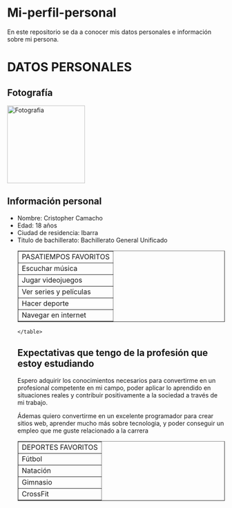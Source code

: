 # Mi-perfil-personal
En este repositorio se da a conocer mis datos personales e información sobre mi persona.
<!DOCTYPE html>
<html>
  <head>
    <meta charset="utf-8">
    <title>Mi perfil personal</title>
  </head>
  <body> 
    <h1>DATOS PERSONALES</h1>
    <h2>Fotografía</h2>

 <img width="180px" alt="Fotografia" src="img/fotografia.jpg" />
    <h2>Información personal</h2>
    <ul>
      <li>Nombre: Cristopher Camacho</li>
      <li>Edad: 18 años</li>
      <li>Ciudad de residencia: Ibarra</li>
      <li>Titulo de bachillerato: Bachillerato General Unificado</li>
      <img 
    </ul>


<table border="1"
<ul></ul>
        <tr>
            <td>PASATIEMPOS FAVORITOS</td>  
        </tr> 
        <tr>
            <td>Escuchar música</td>
        </tr>
        <tr>
            <td>Jugar videojuegos</td>
        </tr>
        <tr>
            <td>Ver series y películas</td>
        </tr>   
        <tr>
            <td>Hacer deporte</td> 
        </tr> 
        <tr>
            <td>Navegar en internet</td>  
        </tr> 
        </ul>

<table border="1">
        <tr>
            <td>DEPORTES FAVORITOS</td>  
        </tr> 
        <tr>
            <td>Fútbol</td>
        </tr>
        <tr>
            <td>Natación</td>
        </tr>
        <tr>
            <td>Gimnasio</td>
        </tr>   
        <tr>
            <td>CrossFit</td> 
        </tr> 
 
    </table>
<h2>Expectativas que tengo de la profesión que estoy estudiando</h2>
<p>Espero adquirir los conocimientos necesarios para convertirme en un profesional competente en mi campo, poder aplicar lo aprendido en situaciones reales y contribuir positivamente a la sociedad a través de mi trabajo.</p> 
<p>Ádemas quiero convertirme en un excelente programador para crear sitios web, aprender mucho más sobre tecnologia, y poder conseguir un empleo que me guste relacionado a la carrera</p>
</body>
</html>

